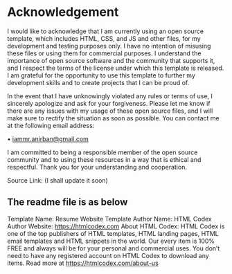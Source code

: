 # Acknowledgement   

I would like to acknowledge that I am currently using an open source template, which includes HTML, CSS, and JS and other files, for my development and testing purposes only. I have no intention of misusing these files or using them for commercial purposes. I understand the importance of open source software and the community that supports it, and I respect the terms of the license under which this template is released. I am grateful for the opportunity to use this template to further my development skills and to create projects that I can be proud of.


In the event that I have unknowingly violated any rules or terms of use, I sincerely apologize and ask for your forgiveness. Please let me know if there are any issues with my usage of these open source files, and I will make sure to rectify the situation as soon as possible. You can contact me at the following email address: 

• iammr.anirban@gmail.com

 I am committed to being a responsible member of the open source community and to using these resources in a way that is ethical and respectful. Thank you for your understanding and cooperation.

Source Link: (I shall update it soon)

## The readme file is as below


Template Name: Resume Website Template
Author Name: HTML Codex
Author Website: https://htmlcodex.com
About HTML Codex: HTML Codex is one of the top publishers of HTML templates, HTML landing pages, HTML email templates and HTML snippets in the world. Our every item is 100% FREE and always will be for your personal and commercial uses. You don’t need to have any registered account on HTML Codex to download any items. Read more at https://htmlcodex.com/about-us